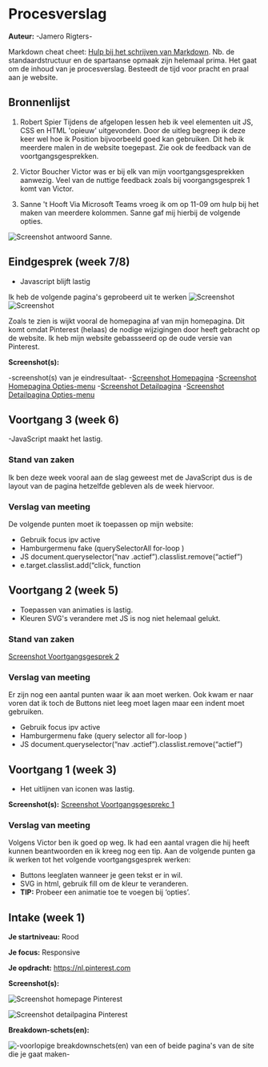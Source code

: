 # Procesverslag
**Auteur:** -Jamero Rigters-

Markdown cheat cheet: [Hulp bij het schrijven van Markdown](https://github.com/adam-p/markdown-here/wiki/Markdown-Cheatsheet). Nb. de standaardstructuur en de spartaanse opmaak zijn helemaal prima. Het gaat om de inhoud van je procesverslag. Besteedt de tijd voor pracht en praal aan je website.



## Bronnenlijst
1. Robert Spier
Tijdens de afgelopen lessen heb ik veel elementen uit JS, CSS en HTML 'opieuw' uitgevonden. Door de uitleg begreep ik deze keer wel hoe ik Position bijvoorbeeld goed kan gebruiken. Dit heb ik meerdere malen in de website toegepast. Zie ook de feedback van de voortgangsgesprekken. 

2. Victor Boucher
Victor was er bij elk van mijn voortgangsgesprekken aanwezig. Veel van de nuttige feedback zoals bij voorgangsgesprek 1 komt van Victor. 

3. Sanne 't Hooft
Via Microsoft Teams vroeg ik om op 11-09 om hulp bij het maken van meerdere kolommen. Sanne gaf mij hierbij de volgende opties.

![Screenshot antwoord Sanne](https://github.com/jamero7/FED20/blob/master/images/ScreenshotAntwoord.png?raw=true). 



## Eindgesprek (week 7/8)

- Javascript blijft lastig

Ik heb de volgende pagina's geprobeerd uit te werken
![Screenshot](https://github.com/jamero7/FED20/blob/master/images/ScreenshotPinterest3.png?raw=true)
![Screenshot](https://github.com/jamero7/FED20/blob/master/images/ScreenshotPinterest4.png?raw=true)

Zoals te zien is wijkt vooral de homepagina af van mijn homepagina. Dit komt omdat Pinterest (helaas) de nodige wijzigingen door heeft gebracht op de website. Ik heb mijn website gebassseerd op de oude versie van Pinterest. 

**Screenshot(s):**

-screenshot(s) van je eindresultaat-
-[Screenshot Homepagina](https://github.com/jamero7/FED20/blob/master/images/Eindresultaat%201.png?raw=true)
-[Screenshot Homepagina Opties-menu](https://github.com/jamero7/FED20/blob/master/images/Eindresultaat%202.png?raw=true)
-[Screenshot Detailpagina](https://github.com/jamero7/FED20/blob/master/images/Eindresultaat%203.png?raw=true)
-[Screenshot Detailpagina Opties-menu](https://github.com/jamero7/FED20/blob/master/images/Eindresultaat%204.png?raw=true)



## Voortgang 3 (week 6)

-JavaScript maakt het lastig. 

### Stand van zaken
Ik ben deze week vooral aan de slag geweest met de JavaScript dus is de layout van de pagina hetzelfde gebleven als de week hiervoor.

### Verslag van meeting

De volgende punten moet ik toepassen op mijn website:

- Gebruik focus ipv active
- Hamburgermenu fake (querySelectorAll for-loop )
- JS document.queryselector(“nav .actief”).classlist.remove(“actief”)
- e.target.classlist.add(“click, function



## Voortgang 2 (week 5)

- Toepassen van animaties is lastig.
- Kleuren SVG's verandere met JS is nog niet helemaal gelukt. 

### Stand van zaken
[Screenshot Voortgangsgesprek 2](https://github.com/jamero7/FED20/blob/master/images/ScreenshotVoortgang2.png?raw=true)

### Verslag van meeting

Er zijn nog een aantal punten waar ik aan moet werken. Ook kwam er naar voren dat ik toch de Buttons niet leeg moet lagen maar een indent moet gebruiken. 

- Gebruik focus ipv active
- Hamburgermenu fake (query selector all for-loop )
- JS document.queryselector(“nav .actief”).classlist.remove(“actief”)



## Voortgang 1 (week 3)

- Het uitlijnen van iconen was lastig. 

**Screenshot(s):**
[Screenshot Voortgangsgesprekc 1](https://github.com/jamero7/FED20/blob/master/images/ScreenshotVoortgang1.png?raw=true)

### Verslag van meeting

Volgens Victor ben ik goed op weg. Ik had een aantal vragen die hij heeft kunnen beantwoorden en ik kreeg nog een tip. Aan de volgende punten ga ik werken tot het volgende voortgangsgesprek werken:

- Buttons leeglaten wanneer je geen tekst er in wil.
- SVG in html, gebruik fill om de kleur te veranderen.
- **TIP:** Probeer een animatie toe te voegen bij ‘opties’.



## Intake (week 1)

**Je startniveau:** Rood

**Je focus:** Responsive

**Je opdracht:** https://nl.pinterest.com

**Screenshot(s):**

![Screenshot homepage Pinterest](https://github.com/jamero7/FED20/blob/master/images/ScreenshotPinterest.png?raw=true)

![Screenshot detailpagina Pinterest](https://github.com/jamero7/FED20/blob/master/images/ScreenshotPinterest2.png?raw=true)


**Breakdown-schets(en):**

![-voorlopige breakdownschets(en) van een of beide pagina's van de site die je gaat maken-](https://github.com/jamero7/FED20/blob/master/images/Breakdownschets.jpg?raw=true)
